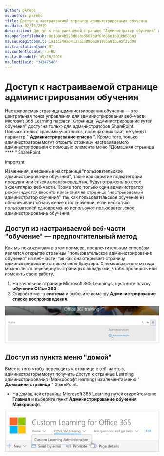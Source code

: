 ```yaml
---
author: pkrebs
ms.author: pkrebs
title: Доступ к настраиваемой странице администрирования обучения
ms.date: 02/15/2019
description: Доступ к настраиваемой странице "Администратор обучения" из веб-части или меню
ms.openlocfilehash: 0e108c4b523d0abed667b9f07d86e1b81bb686a3
ms.sourcegitcommit: 1a111a49a0413a56a880e29109ba01b5e5f33d09
ms.translationtype: MT
ms.contentlocale: ru-RU
ms.lasthandoff: 05/20/2019
ms.locfileid: "34247540"
---
```

# <a name="access-the-custom-learning-administration-page"></a>Доступ к настраиваемой странице администрирования обучения

Настраиваемая страница администрирования обучения — это центральная точка управления для администрирования веб-части Microsoft 365 Learning пасваси. Страница "Администрирование путей обучения" доступна только для администраторов SharePoint. Пользователи с правами участников, посещающих сайт, не увидят параметр " **Администрирование списка** ". Кроме того, только администраторы могут открыть страницу настраиваемого администрирования с помощью элемента меню "Домашняя страница **** " SharePoint.  

> [!IMPORTANT]
> Изменения, внесенные на странице "пользовательское администрирование обучения", такие как скрытие подкатегории продукта или списка воспроизведения, будут отражены во всех экземплярах веб-части. Кроме того, только один администратор рекомендуется вносить изменения на странице "настраиваемый администратор обучения", так как пользовательское обучение не обеспечивает обнаружение столкновений, если несколько пользователей одновременно используют пользовательское администрирование обучения.  

## <a name="access-from-the-custom-learning-web-part---preferred-method"></a>Доступ из настраиваемой веб-части "обучение" — предпочтительный метод
Как мы покажем вам в этом примере, предпочтительным способом является открытие страницы "пользовательское администрирование обучения" из веб-части, так как она открывает страницу администрирования в новом окне браузера. С помощью этого метода можно легко перевернуть страницы с вкладками, чтобы проверить или изменить свою работу.  

1. На начальной странице Microsoft 365 Learnings, щелкните плитку **обучение Office 365** .
2. Откройте меню **система** и выберите команду **Администрирование списка воспроизведения**. 

![кг-админаккбтн. png](media/cg-adminaccbtn.png)

## <a name="access-from-the-home-menu-item"></a>Доступ из пункта меню "домой"
Вместо того чтобы переходить к странице с веб-частью, администраторы могут получить доступ к странице Learning администрирования (Майкрософт learning) из элемента меню " **Домашняя страница** " SharePoint. 

- На домашней странице Microsoft 365 Learning путей откройте меню **Главная** и выберите пункт **Администрирование обучения Майкрософт**.

![кг-админаккмену. png](media/cg-adminaccmenu.png)